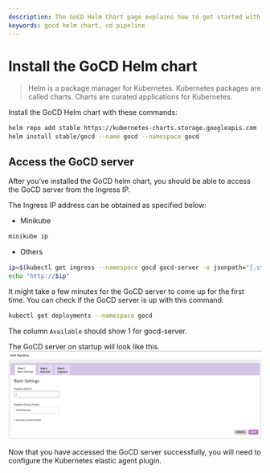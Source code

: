 ```yaml
---
description: The GoCD Helm Chart page explains how to get started with GoCD for kubernetes using Helm.
keywords: gocd helm chart, cd pipeline
---
```


# Install the GoCD Helm chart

> Helm is a package manager for Kubernetes. Kubernetes packages are called charts. Charts are curated applications for Kubernetes.  


Install the GoCD Helm chart with these commands:

```bash
helm repo add stable https://kubernetes-charts.storage.googleapis.com
helm install stable/gocd --name gocd --namespace gocd
```

## Access the GoCD server

After you’ve installed the GoCD helm chart, you should be able to access the GoCD server from the Ingress IP.

The Ingress IP address can be obtained as specified below:

- Minikube

```bash
minikube ip
```
- Others

```bash
ip=$(kubectl get ingress --namespace gocd gocd-server -o jsonpath="{.status.loadBalancer.ingress[0].ip}")
echo "http://$ip"
```

It might take a few minutes for the GoCD server to come up for the first time. You can check if the GoCD server is up with this command:

```bash
kubectl get deployments --namespace gocd
```
The column `Available` should show 1 for gocd-server.

The GoCD server on startup will look like this.
![](../../resources/images/gocd-helm-chart/first_screen.png)

Now that you have accessed the GoCD server successfully, you will need to configure the Kubernetes elastic agent plugin.
